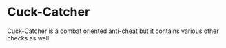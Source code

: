 # Cuck-Catcher
Cuck-Catcher is a combat oriented anti-cheat but it contains various other checks as well
